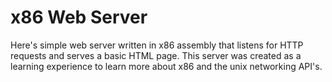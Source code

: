 # x86 Web Server 

Here's simple web server written in x86 assembly that listens for HTTP requests and serves a basic HTML page. This server was created as a learning experience to learn more about x86 and the unix networking API's.



